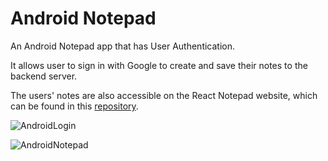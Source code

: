 # Android Notepad
An Android Notepad app that has User Authentication.

It allows user to sign in with Google to create and save their notes to the backend server.

The users' notes are also accessible on the React Notepad website, which can be found in this [repository](https://github.com/KevinDang12/react-notepad).

![AndroidLogin](https://github.com/KevinDang12/android-notepad-auth/assets/90794211/532c9cd4-1e13-480f-96c0-7ac432da0ee9)

![AndroidNotepad](https://github.com/KevinDang12/android-notepad-auth/assets/90794211/99221e29-8785-431a-941c-5ca7cc2789fc)
